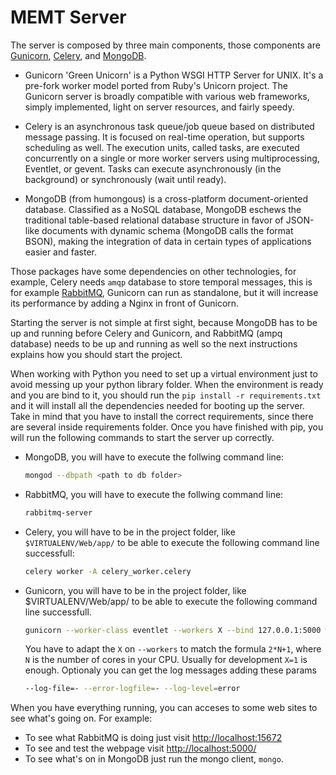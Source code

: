# MEMT Server

The server is composed by three main components, those components are [Gunicorn](http://gunicorn.org/), [Celery](http://www.celeryproject.org/), and [MongoDB](https://www.mongodb.org/).

- Gunicorn 'Green Unicorn' is a Python WSGI HTTP Server for UNIX. It's a pre-fork worker model ported from Ruby's Unicorn project. The Gunicorn server is broadly compatible with various web frameworks, simply implemented, light on server resources, and fairly speedy.

- Celery is an asynchronous task queue/job queue based on distributed message passing. It is focused on real-time operation, but supports scheduling as well.
The execution units, called tasks, are executed concurrently on a single or more worker servers using multiprocessing, Eventlet, or gevent. Tasks can execute asynchronously (in the background) or synchronously (wait until ready).

- MongoDB (from humongous) is a cross-platform document-oriented database. Classified as a NoSQL database, MongoDB eschews the traditional table-based relational database structure in favor of JSON-like documents with dynamic schema (MongoDB calls the format BSON), making the integration of data in certain types of applications easier and faster.

Those packages have some dependencies on other technologies, for example, Celery needs `amqp` database to store temporal messages, this is for example [RabbitMQ](https://www.rabbitmq.com/), Gunicorn can run as standalone, but it will increase its performance by adding a Nginx in front of Gunicorn.

Starting the server is not simple at first sight, because MongoDB has to be up and running before Celery and Gunicorn, and RabbitMQ (ampq database) needs to be up and running as well so the next instructions explains how you should start the project.

When working with Python you need to set up a virtual environment just to avoid messing up your python library folder. When the environment is ready and you are bind to it, you should run the `pip install -r requirements.txt` and it will install all the dependencies needed for booting up the server. Take in mind that you have to install the correct requirements, since there are several inside requirements folder. Once you have finished with pip, you will run the following commands to start the server up correctly.

- MongoDB, you will have to execute the follwing command line:
    ```sh
    mongod --dbpath <path to db folder>
    ```

- RabbitMQ, you will have to execute the follwing command line:
    ```sh
    rabbitmq-server
    ```

- Celery, you will have to be in the project folder, like `$VIRTUALENV/Web/app/` to be able to execute the following command line successfull:
    ```sh
    celery worker -A celery_worker.celery
    ```

- Gunicorn, you will have to be in the project folder, like $VIRTUALENV/Web/app/ to be able to execute the following command line successfull.
    ```sh
    gunicorn --worker-class eventlet --workers X --bind 127.0.0.1:5000 wsgi
    ```
    You have to adapt the `X` on `--workers` to match the formula `2*N+1`, where `N` is the number of cores in your CPU. Usually for development `X=1` is enough.
    Optionaly you can get the log messages adding these params
    ```sh
    --log-file=- --error-logfile=- --log-level=error
    ```

When you have everything running, you can acceses to some web sites to see what's going on. For example:

- To see what RabbitMQ is doing just visit [http://localhost:15672](http://localhost:15672)
- To see and test the webpage visit [http://localhost:5000/](http://localhost:5000/)
- To see what's on in MongoDB just run the mongo client, `mongo`.
